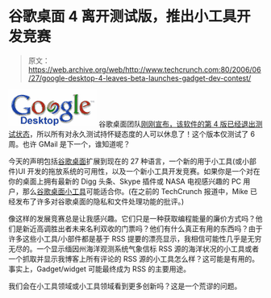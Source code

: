 # 谷歌桌面 4 离开测试版，推出小工具开发竞赛

> 原文：<https://web.archive.org/web/http://www.techcrunch.com:80/2006/06/27/google-desktop-4-leaves-beta-launches-gadget-dev-contest/>

[![](img/e387aac0cef07917d9004c2665a277c1.png)](https://web.archive.org/web/20160527181925/http://www.desktop.google.com/) 
谷歌桌面团队[刚刚宣布，该软件的第 4 版已经退出测试状态](https://web.archive.org/web/20160527181925/http://googledesktop.blogspot.com/2006/06/lets-get-it-started.html)，所以所有对永久测试持怀疑态度的人可以休息了！这个版本仅测试了 6 周。也许 GMail 是下一个，谁知道呢？

今天的声明包括[谷歌桌面](https://web.archive.org/web/20160527181925/http://desktop.google.com/)扩展到现在的 27 种语言，一个新的用于小工具(或小部件)UI 开发的拖放系统的可用性，以及一个新小工具开发竞赛。如果你是一个对在你的桌面上拥有最新的 Digg 头条、Skype 插件或 NASA 电视感兴趣的 PC 用户，那么[谷歌桌面小工具](https://web.archive.org/web/20160527181925/http://desktop.google.com/plugins/sidebar/)可能适合你。(在之前的 TechCrunch 报道中，Mike 已经发布了许多对谷歌桌面的隐私和文件处理功能的批评。)

像这样的发展竞赛总是让我感兴趣。它们只是一种获取编程能量的廉价方式吗？他们是新近高调胜出者未来名利双收的门票吗？他们有什么真正有用的东西吗？由于许多这些小工具/小部件都是基于 RSS 提要的漂亮显示，我相信可能性几乎是无穷无尽的。一个显示缅因州海洋观测系统气象信标 RSS 源的海洋状况的小工具或者一个抓取并显示我博客上所有评论的 RSS 源的小工具怎么样？这可能是有用的。事实上，Gadget/widget 可能最终成为 RSS 的主要用途。

我们会在小工具领域或小工具领域看到更多创新吗？这是一个荒谬的问题。